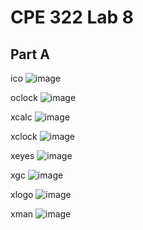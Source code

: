 # CPE 322 Lab 8

## Part A
ico
![image](https://github.com/juchen3637/CPE-322/assets/103432641/c4287fbb-11b8-4fbd-8f4f-071bbb7ece18)

oclock
![image](https://github.com/juchen3637/CPE-322/assets/103432641/1a72567e-e58d-48e7-af6d-e21f846b577d)

xcalc
![image](https://github.com/juchen3637/CPE-322/assets/103432641/6af23142-c415-4737-bde2-eaba40f29797)

xclock
![image](https://github.com/juchen3637/CPE-322/assets/103432641/415fa967-134a-4137-a165-a8bdedfb4ff9)

xeyes
![image](https://github.com/juchen3637/CPE-322/assets/103432641/ea4a97be-eae0-4d3c-bc85-26c2ba2dba22)

xgc
![image](https://github.com/juchen3637/CPE-322/assets/103432641/5826a8e6-07b1-426e-aa75-16cadc4dafa9)

xlogo
![image](https://github.com/juchen3637/CPE-322/assets/103432641/7c2d7d61-b198-45d1-9074-7aa4443ee14c)

xman
![image](https://github.com/juchen3637/CPE-322/assets/103432641/26036761-50f0-42d7-8149-7534e309fadc)






